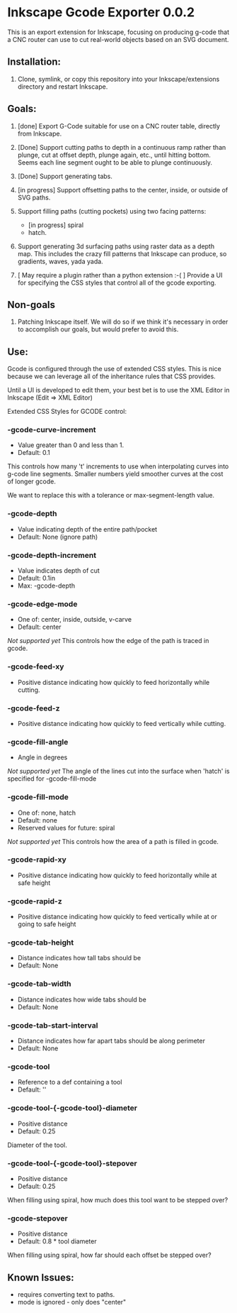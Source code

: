 # Inkscape Gcode Exporter 0.0.2

This is an export extension for Inkscape, focusing on producing g-code
that a CNC router can use to cut real-world objects based on an SVG
document.

## Installation:

1. Clone, symlink, or copy this repository into your
Inkscape/extensions directory and restart Inkscape.

## Goals:

1. [done] Export G-Code suitable for use on a CNC router table,
   directly from Inkscape.

2. [Done] Support cutting paths to depth in a continuous ramp rather than
   plunge, cut at offset depth, plunge again, etc., until hitting bottom.
   Seems each line segment ought to be able to plunge continuously.

3. [Done] Support generating tabs.

4. [in progress] Support offsetting paths to the center, inside, or
   outside of SVG paths.

5. Support filling paths (cutting pockets) using two facing patterns:
   * [in progress] spiral
   * hatch.

6. Support generating 3d surfacing paths using raster data as a depth
   map. This includes the crazy fill patterns that Inkscape can produce,
   so gradients, waves, yada yada.

7. [ May require a plugin rather than a python extension :-( ] Provide a
   UI for specifying the CSS styles that control all of the gcode
   exporting.

## Non-goals

1. Patching Inkscape itself. We will do so if we think it's necessary
   in order to accomplish our goals, but would prefer to avoid this.

## Use:

Gcode is configured through the use of extended CSS styles. This is
nice because we can leverage all of the inheritance rules that CSS
provides.

Until a UI is developed to edit them, your best bet is to use the XML
Editor in Inkscape (Edit => XML Editor)

Extended CSS Styles for GCODE control:

### -gcode-curve-increment
* Value greater than 0 and less than 1.
* Default: 0.1

This controls how many 't' increments to use when interpolating curves
into g-code line segments. Smaller numbers yield smoother curves at
the cost of longer gcode.

We want to replace this with a tolerance or max-segment-length value.

### -gcode-depth
* Value indicating depth of the entire path/pocket
* Default: None (ignore path)

### -gcode-depth-increment
* Value indicates depth of cut
* Default: 0.1in
* Max: -gcode-depth

### -gcode-edge-mode
* One of: center, inside, outside, v-carve
* Default: center

*Not supported yet*
This controls how the edge of the path is traced in gcode.

### -gcode-feed-xy
* Positive distance indicating how quickly to feed horizontally while cutting.

### -gcode-feed-z
* Positive distance indicating how quickly to feed vertically while cutting.

### -gcode-fill-angle
* Angle in degrees

*Not supported yet*
The angle of the lines cut into the surface when 'hatch' is specified for -gcode-fill-mode

### -gcode-fill-mode
* One of: none, hatch
* Default: none
* Reserved values for future: spiral

*Not supported yet*
This controls how the area of a path is filled in gcode.

### -gcode-rapid-xy
* Positive distance indicating how quickly to feed horizontally while at safe height

### -gcode-rapid-z
* Positive distance indicating how quickly to feed vertically while at or going to safe height

### -gcode-tab-height
* Distance indicates how tall tabs should be
* Default: None

### -gcode-tab-width
* Distance indicates how wide tabs should be
* Default: None

### -gcode-tab-start-interval
* Distance indicates how far apart tabs should be along perimeter
* Default: None

### -gcode-tool
* Reference to a def containing a tool
* Default: ''

### -gcode-tool-{-gcode-tool}-diameter
* Positive distance
* Default: 0.25

Diameter of the tool.

### -gcode-tool-{-gcode-tool}-stepover
* Positive distance
* Default: 0.25

When filling using spiral, how much does this tool want to be stepped over?

### -gcode-stepover
* Positive distance
* Default: 0.8 * tool diameter

When filling using spiral, how far should each offset be stepped over?


## Known Issues:

* requires converting text to paths.
* mode is ignored - only does "center"
